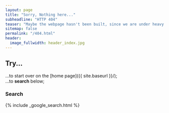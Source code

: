 ```yaml
---
layout: page
title: "Sorry, Nothing here..."
subheadline: "HTTP 404"
teaser: "Maybe the webpage hasn't been built, since we are under heavy developing...."
sitemap: false
permalink: "/404.html"
header:
  image_fullwidth: header_index.jpg
---
```


## Try...  
...to start over on the [home page]({{ site.baseurl }}/);  
...to **search** below;  

### Search

{% include _google_search.html %}
